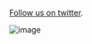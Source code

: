  [Follow us on twitter][].

  [Follow us on twitter]: http://twitter.com/gravityonmars
  
![image][]

  [image]: http://gravityonmars.github.com/Selene/site/images/screenshot.png